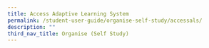 ```yaml
---
title: Access Adaptive Learning System
permalink: /student-user-guide/organise-self-study/accessals/
description: ""
third_nav_title: Organise (Self Study)
---
```

